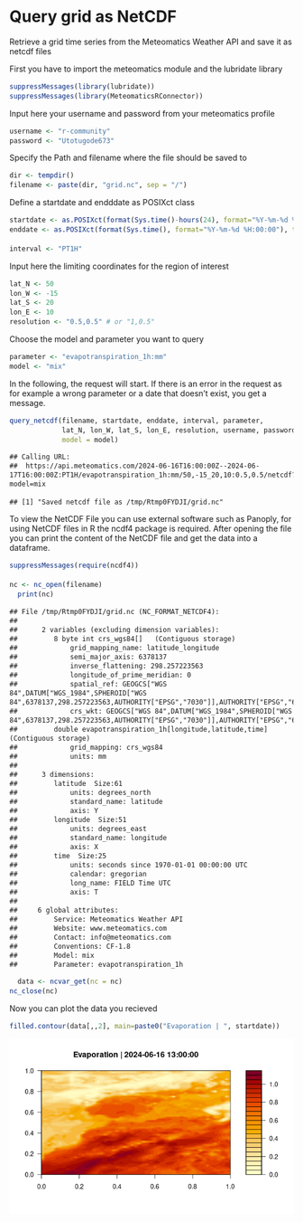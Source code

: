 Query grid as NetCDF
================

Retrieve a grid time series from the Meteomatics Weather API and save it
as netcdf files

First you have to import the meteomatics module and the lubridate
library

``` r
suppressMessages(library(lubridate))
suppressMessages(library(MeteomaticsRConnector))
```

Input here your username and password from your meteomatics profile

``` r
username <- "r-community"
password <- "Utotugode673"
```

Specify the Path and filename where the file should be saved to

``` r
dir <- tempdir()
filename <- paste(dir, "grid.nc", sep = "/")
```

Define a startdate and endddate as POSIXct class

``` r
startdate <- as.POSIXct(format(Sys.time()-hours(24), format="%Y-%m-%d %H:00:00"), tz="UTC")
enddate <- as.POSIXct(format(Sys.time(), format="%Y-%m-%d %H:00:00"), tz="UTC")

interval <- "PT1H"
```

Input here the limiting coordinates for the region of interest

``` r
lat_N <- 50
lon_W <- -15
lat_S <- 20
lon_E <- 10
resolution <- "0.5,0.5" # or "1,0.5"
```

Choose the model and parameter you want to query

``` r
parameter <- "evapotranspiration_1h:mm"
model <- "mix"
```

In the following, the request will start. If there is an error in the
request as for example a wrong parameter or a date that doesn’t exist,
you get a message.

``` r
query_netcdf(filename, startdate, enddate, interval, parameter,
             lat_N, lon_W, lat_S, lon_E, resolution, username, password,
             model = model)
```

    ## Calling URL:
    ##  https://api.meteomatics.com/2024-06-16T16:00:00Z--2024-06-17T16:00:00Z:PT1H/evapotranspiration_1h:mm/50,-15_20,10:0.5,0.5/netcdf?model=mix

    ## [1] "Saved netcdf file as /tmp/Rtmp0FYDJI/grid.nc"

To view the NetCDF File you can use external software such as Panoply,
for using NetCDF files in R the ncdf4 package is required. After opening
the file you can print the content of the NetCDF file and get the data
into a dataframe.

``` r
suppressMessages(require(ncdf4))

nc <- nc_open(filename)
  print(nc)
```

    ## File /tmp/Rtmp0FYDJI/grid.nc (NC_FORMAT_NETCDF4):
    ## 
    ##      2 variables (excluding dimension variables):
    ##         8 byte int crs_wgs84[]   (Contiguous storage)  
    ##             grid_mapping_name: latitude_longitude
    ##             semi_major_axis: 6378137
    ##             inverse_flattening: 298.257223563
    ##             longitude_of_prime_meridian: 0
    ##             spatial_ref: GEOGCS["WGS 84",DATUM["WGS_1984",SPHEROID["WGS 84",6378137,298.257223563,AUTHORITY["EPSG","7030"]],AUTHORITY["EPSG","6326"]],PRIMEM["Greenwich",0,AUTHORITY["EPSG","8901"]],UNIT["degree",0.0174532925199433,AUTHORITY["EPSG","9122"]],AUTHORITY["EPSG","4326"]]
    ##             crs_wkt: GEOGCS["WGS 84",DATUM["WGS_1984",SPHEROID["WGS 84",6378137,298.257223563,AUTHORITY["EPSG","7030"]],AUTHORITY["EPSG","6326"]],PRIMEM["Greenwich",0,AUTHORITY["EPSG","8901"]],UNIT["degree",0.0174532925199433,AUTHORITY["EPSG","9122"]],AUTHORITY["EPSG","4326"]]
    ##         double evapotranspiration_1h[longitude,latitude,time]   (Contiguous storage)  
    ##             grid_mapping: crs_wgs84
    ##             units: mm
    ## 
    ##      3 dimensions:
    ##         latitude  Size:61 
    ##             units: degrees_north
    ##             standard_name: latitude
    ##             axis: Y
    ##         longitude  Size:51 
    ##             units: degrees_east
    ##             standard_name: longitude
    ##             axis: X
    ##         time  Size:25 
    ##             units: seconds since 1970-01-01 00:00:00 UTC
    ##             calendar: gregorian
    ##             long_name: FIELD Time UTC
    ##             axis: T
    ## 
    ##     6 global attributes:
    ##         Service: Meteomatics Weather API
    ##         Website: www.meteomatics.com
    ##         Contact: info@meteomatics.com
    ##         Conventions: CF-1.8
    ##         Model: mix
    ##         Parameter: evapotranspiration_1h

``` r
  data <- ncvar_get(nc = nc)
nc_close(nc)
```

Now you can plot the data you recieved

``` r
filled.contour(data[,,2], main=paste0("Evaporation | ", startdate))
```

![](demo_images/evaporation.png)
